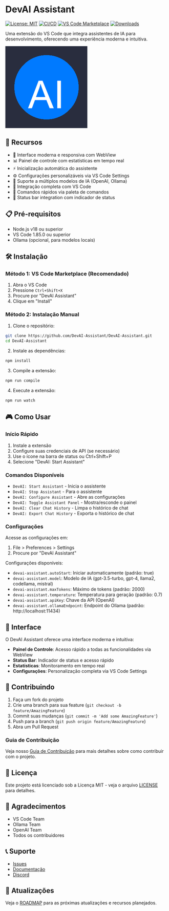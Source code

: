 # DevAI Assistant

[![License: MIT](https://img.shields.io/badge/License-MIT-yellow.svg)](https://opensource.org/licenses/MIT)
[![CI/CD](https://github.com/DevAI-Assistant/DevAI-Assistant/actions/workflows/ci.yml/badge.svg)](https://github.com/DevAI-Assistant/DevAI-Assistant/actions/workflows/ci.yml)
[![VS Code Marketplace](https://img.shields.io/visual-studio-marketplace/v/devai-assistant.devai-assistant)](https://marketplace.visualstudio.com/items?itemName=devai-assistant.devai-assistant)
[![Downloads](https://img.shields.io/visual-studio-marketplace/d/devai-assistant.devai-assistant)](https://marketplace.visualstudio.com/items?itemName=devai-assistant.devai-assistant)

Uma extensão do VS Code que integra assistentes de IA para desenvolvimento, oferecendo uma experiência moderna e intuitiva.

![DevAI Assistant](media/icons/devai.png)

## 🚀 Recursos

-   🤖 Interface moderna e responsiva com WebView
-   📊 Painel de controle com estatísticas em tempo real
-   ⚡ Inicialização automática do assistente
-   ⚙️ Configurações personalizáveis via VS Code Settings
-   🧠 Suporte a múltiplos modelos de IA (OpenAI, Ollama)
-   🎯 Integração completa com VS Code
-   📝 Comandos rápidos via paleta de comandos
-   🔄 Status bar integration com indicador de status

## 📋 Pré-requisitos

-   Node.js v18 ou superior
-   VS Code 1.85.0 ou superior
-   Ollama (opcional, para modelos locais)

## 🛠️ Instalação

### Método 1: VS Code Marketplace (Recomendado)

1. Abra o VS Code
2. Pressione `Ctrl+Shift+X`
3. Procure por "DevAI Assistant"
4. Clique em "Install"

### Método 2: Instalação Manual

1. Clone o repositório:

```bash
git clone https://github.com/DevAI-Assistant/DevAI-Assistant.git
cd DevAI-Assistant
```

2. Instale as dependências:

```bash
npm install
```

3. Compile a extensão:

```bash
npm run compile
```

4. Execute a extensão:

```bash
npm run watch
```

## 🎮 Como Usar

### Início Rápido

1. Instale a extensão
2. Configure suas credenciais de API (se necessário)
3. Use o ícone na barra de status ou Ctrl+Shift+P
4. Selecione "DevAI: Start Assistant"

### Comandos Disponíveis

-   `DevAI: Start Assistant` - Inicia o assistente
-   `DevAI: Stop Assistant` - Para o assistente
-   `DevAI: Configure Assistant` - Abre as configurações
-   `DevAI: Toggle Assistant Panel` - Mostra/esconde o painel
-   `DevAI: Clear Chat History` - Limpa o histórico de chat
-   `DevAI: Export Chat History` - Exporta o histórico de chat

### Configurações

Acesse as configurações em:

1. File > Preferences > Settings
2. Procure por "DevAI Assistant"

Configurações disponíveis:

-   `devai-assistant.autoStart`: Iniciar automaticamente (padrão: true)
-   `devai-assistant.model`: Modelo de IA (gpt-3.5-turbo, gpt-4, llama2, codellama, mistral)
-   `devai-assistant.maxTokens`: Máximo de tokens (padrão: 2000)
-   `devai-assistant.temperature`: Temperatura para geração (padrão: 0.7)
-   `devai-assistant.apiKey`: Chave da API (OpenAI)
-   `devai-assistant.ollamaEndpoint`: Endpoint do Ollama (padrão: http://localhost:11434)

## 🎨 Interface

O DevAI Assistant oferece uma interface moderna e intuitiva:

-   **Painel de Controle**: Acesso rápido a todas as funcionalidades via WebView
-   **Status Bar**: Indicador de status e acesso rápido
-   **Estatísticas**: Monitoramento em tempo real
-   **Configurações**: Personalização completa via VS Code Settings

## 🤝 Contribuindo

1. Faça um fork do projeto
2. Crie uma branch para sua feature (`git checkout -b feature/AmazingFeature`)
3. Commit suas mudanças (`git commit -m 'Add some AmazingFeature'`)
4. Push para a branch (`git push origin feature/AmazingFeature`)
5. Abra um Pull Request

### Guia de Contribuição

Veja nosso [Guia de Contribuição](CONTRIBUTING.md) para mais detalhes sobre como contribuir com o projeto.

## 📝 Licença

Este projeto está licenciado sob a Licença MIT - veja o arquivo [LICENSE](LICENSE) para detalhes.

## 🙏 Agradecimentos

-   VS Code Team
-   Ollama Team
-   OpenAI Team
-   Todos os contribuidores

## 📞 Suporte

-   [Issues](https://github.com/DevAI-Assistant/DevAI-Assistant/issues)
-   [Documentação](https://github.com/DevAI-Assistant/DevAI-Assistant/wiki)
-   [Discord](https://discord.gg/devai-assistant)

## 🔄 Atualizações

Veja o [ROADMAP](ROADMAP.md) para as próximas atualizações e recursos planejados.
